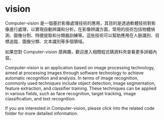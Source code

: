 # vision

Computer-vision 是一個基於影像處理技術的應用，其目的是透過軟體技術對影像進行處理，以實現自動辨識和分析。在影像辨識方面，常用的技術包括物體偵測、圖像分割、特徵提取和分類器訓練等。這些技術可以幫助應用在人臉識別、目標追蹤、圖像分類、文本識別等多個領域。

如果您對 Computer-vision 感興趣，歡迎進入相關程式碼資料夾查看更多詳細內容。

Computer-vision is an application based on image processing technology, aimed at processing images through software technology to achieve automatic recognition and analysis. In terms of image recognition, commonly used techniques include object detection, image segmentation, feature extraction, and classifier training. These techniques can be applied in various fields, such as face recognition, target tracking, image classification, and text recognition.

If you are interested in Computer-vision, please click into the related code folder for more detailed information.
